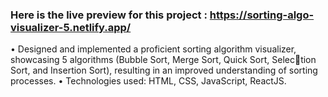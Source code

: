 ### Here is the live preview for this project : https://sorting-algo-visualizer-5.netlify.app/

• Designed and implemented a proficient sorting algorithm visualizer, showcasing 5 algorithms (Bubble Sort, Merge Sort, Quick Sort, Selection Sort, and Insertion Sort), resulting in an improved understanding of sorting processes.
• Technologies used: HTML, CSS, JavaScript, ReactJS.


